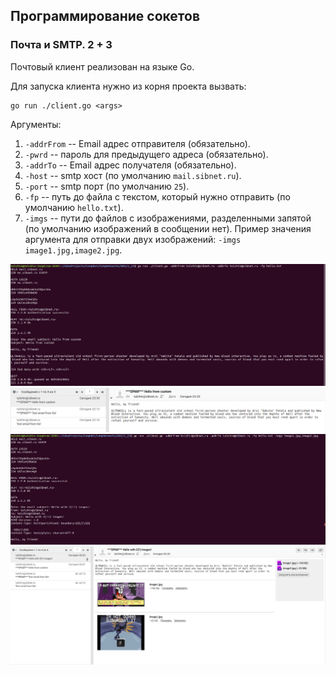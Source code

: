 ## Программирование сокетов

### Почта и SMTP. 2 + 3

Почтовый клиент реализован на языке Go.

Для запуска клиента нужно из корня проекта вызвать:
```angular2html
go run ./client.go <args>
```
Аргументы:
1) ```-addrFrom``` -- Email адрес отправителя (обязательно).
2) ```-pwrd``` -- пароль для предыдущего адреса (обязательно).
3) ```-addrTo``` -- Email адрес получателя (обязательно).
4) ```-host``` -- smtp хост (по умолчанию ```mail.sibnet.ru```).
5) ```-port``` -- smtp порт (по умолчанию ```25```).
6) ```-fp``` -- путь до файла с текстом, который нужно отправить
(по умолчанию ```hello.txt```).
7) ```-imgs``` -- пути до файлов с изображениями, разделенными запятой 
(по умолчанию изображений в сообщении нет). Пример значения аргумента для 
отправки двух изображений: ```-imgs image1.jpg,image2.jpg```.

![image](pictures/terminal_text.png)
![image](pictures/result_text.png)
![image](pictures/terminal_images.png)
![image](pictures/result_images.png)